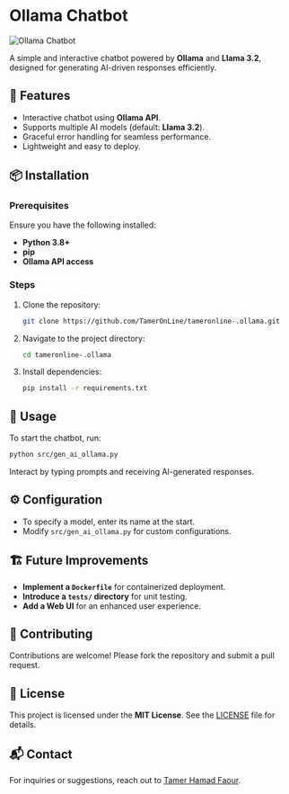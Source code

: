 # Ollama Chatbot

![Ollama Chatbot](https://your-image-link.com/banner.png)

A simple and interactive chatbot powered by **Ollama** and **Llama 3.2**, designed for generating AI-driven responses efficiently.

## 🚀 Features
- Interactive chatbot using **Ollama API**.
- Supports multiple AI models (default: **Llama 3.2**).
- Graceful error handling for seamless performance.
- Lightweight and easy to deploy.

## 📦 Installation

### Prerequisites
Ensure you have the following installed:
- **Python 3.8+**
- **pip**
- **Ollama API access**

### Steps
1. Clone the repository:
   ```bash
   git clone https://github.com/TamerOnLine/tameronline-.ollama.git
   ```
2. Navigate to the project directory:
   ```bash
   cd tameronline-.ollama
   ```
3. Install dependencies:
   ```bash
   pip install -r requirements.txt
   ```

## 🚀 Usage
To start the chatbot, run:
```bash
python src/gen_ai_ollama.py
```

Interact by typing prompts and receiving AI-generated responses.

## ⚙️ Configuration
- To specify a model, enter its name at the start.
- Modify `src/gen_ai_ollama.py` for custom configurations.

## 🏗️ Future Improvements
- **Implement a `Dockerfile`** for containerized deployment.
- **Introduce a `tests/` directory** for unit testing.
- **Add a Web UI** for an enhanced user experience.

## 🤝 Contributing
Contributions are welcome! Please fork the repository and submit a pull request.

## 📜 License
This project is licensed under the **MIT License**. See the [LICENSE](LICENSE) file for details.

## 📬 Contact
For inquiries or suggestions, reach out to [Tamer Hamad Faour](https://www.linkedin.com/in/tameronline).

